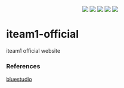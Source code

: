 <p align="center">
  <img src="https://img.shields.io/badge/-HTML5-E34F26?style=flat-square&logo=html5&logoColor=white"/>
  <img src="https://img.shields.io/badge/-CSS3-1572B6?style=flat-square&logo=css3"/>
  <img src="https://img.shields.io/badge/JavaScript-F7DF1E.svg?style=flat-square&logo=javascript&logoColor=white"/>
  <img src="https://img.shields.io/badge/MongoDB-4ea94b.svg?style=flat-square&logo=mongodb&logoColor=white"/>
  <img src="https://img.shields.io/badge/Python-14354C.svg?style=flat-square&logo=python&logoColor=white"/>
</p>


# iteam1-official
iteam1 official website

### References

[bluestudio](https://bluestudio.ai/)
